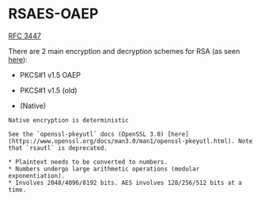 # RSAES-OAEP

[RFC 3447](https://datatracker.ietf.org/doc/html/rfc3447)

There are 2 main encryption and decryption schemes for RSA (as seen [here](https://en.wikipedia.org/wiki/PKCS_1#Schemes)):

* PKCS#1 v1.5 OAEP

* PKCS#1 v1.5 (old)

* (Native)

~~~admonish warning
Native encryption is deterministic
~~~

~~~admonish example title="OpenSSL"
See the `openssl-pkeyutl` docs (OpenSSL 3.0) [here](https://www.openssl.org/docs/man3.0/man1/openssl-pkeyutl.html). Note that `rsautl` is deprecated.
~~~

~~~admonish question title="Why is RSA slow?"
* Plaintext needs to be converted to numbers.
* Numbers undergo large arithmetic operations (modular exponentiation).
* Involves 2048/4096/8192 bits. AES involves 128/256/512 bits at a time.
~~~
